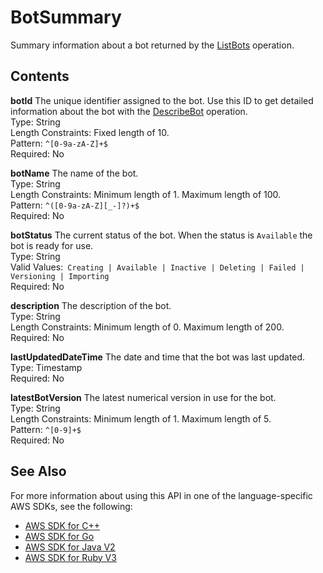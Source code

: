 # BotSummary<a name="API_BotSummary"></a>

Summary information about a bot returned by the [ListBots](API_ListBots.md) operation\.

## Contents<a name="API_BotSummary_Contents"></a>

 **botId**   <a name="lexv2-Type-BotSummary-botId"></a>
The unique identifier assigned to the bot\. Use this ID to get detailed information about the bot with the [DescribeBot](API_DescribeBot.md) operation\.  
Type: String  
Length Constraints: Fixed length of 10\.  
Pattern: `^[0-9a-zA-Z]+$`   
Required: No

 **botName**   <a name="lexv2-Type-BotSummary-botName"></a>
The name of the bot\.  
Type: String  
Length Constraints: Minimum length of 1\. Maximum length of 100\.  
Pattern: `^([0-9a-zA-Z][_-]?)+$`   
Required: No

 **botStatus**   <a name="lexv2-Type-BotSummary-botStatus"></a>
The current status of the bot\. When the status is `Available` the bot is ready for use\.  
Type: String  
Valid Values:` Creating | Available | Inactive | Deleting | Failed | Versioning | Importing`   
Required: No

 **description**   <a name="lexv2-Type-BotSummary-description"></a>
The description of the bot\.  
Type: String  
Length Constraints: Minimum length of 0\. Maximum length of 200\.  
Required: No

 **lastUpdatedDateTime**   <a name="lexv2-Type-BotSummary-lastUpdatedDateTime"></a>
The date and time that the bot was last updated\.  
Type: Timestamp  
Required: No

 **latestBotVersion**   <a name="lexv2-Type-BotSummary-latestBotVersion"></a>
The latest numerical version in use for the bot\.  
Type: String  
Length Constraints: Minimum length of 1\. Maximum length of 5\.  
Pattern: `^[0-9]+$`   
Required: No

## See Also<a name="API_BotSummary_SeeAlso"></a>

For more information about using this API in one of the language\-specific AWS SDKs, see the following:
+  [ AWS SDK for C\+\+](https://docs.aws.amazon.com/goto/SdkForCpp/models.lex.v2-2020-08-07/BotSummary) 
+  [ AWS SDK for Go](https://docs.aws.amazon.com/goto/SdkForGoV1/models.lex.v2-2020-08-07/BotSummary) 
+  [ AWS SDK for Java V2](https://docs.aws.amazon.com/goto/SdkForJavaV2/models.lex.v2-2020-08-07/BotSummary) 
+  [ AWS SDK for Ruby V3](https://docs.aws.amazon.com/goto/SdkForRubyV3/models.lex.v2-2020-08-07/BotSummary) 